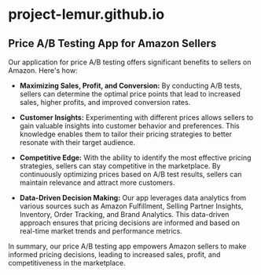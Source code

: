 # project-lemur.github.io

## Price A/B Testing App for Amazon Sellers

Our application for price A/B testing offers significant benefits to sellers on Amazon. Here's how:

- **Maximizing Sales, Profit, and Conversion:** By conducting A/B tests, sellers can determine the optimal price points that lead to increased sales, higher profits, and improved conversion rates.

- **Customer Insights:** Experimenting with different prices allows sellers to gain valuable insights into customer behavior and preferences. This knowledge enables them to tailor their pricing strategies to better resonate with their target audience.

- **Competitive Edge:** With the ability to identify the most effective pricing strategies, sellers can stay competitive in the marketplace. By continuously optimizing prices based on A/B test results, sellers can maintain relevance and attract more customers.

- **Data-Driven Decision Making:** Our app leverages data analytics from various sources such as Amazon Fulfillment, Selling Partner Insights, Inventory, Order Tracking, and Brand Analytics. This data-driven approach ensures that pricing decisions are informed and based on real-time market trends and performance metrics.

In summary, our price A/B testing app empowers Amazon sellers to make informed pricing decisions, leading to increased sales, profit, and competitiveness in the marketplace.
